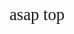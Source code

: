 <html>
<head>
<meta charset ="utf-8">
  <style>
   .layer1 {
    font: 20pt lucida console;  
   } 
   h1 {
    font: 250% lucida console;
   }
   
   
      html {
    height: 100%; /* Высота веб-страницы */
    background: #000 url(qw.gif) 
          no-repeat  bottom; /* Путь к графическому файлу с фоном */
    color: #fff; /* Белый цвет текста */
   }	
  </style>
</head>
<body>
<div class="layer1">
<p align="bottom">asap top</p>
</div>
<embed src="music.mp3" autostart="true" hidden="true" loop="true"> </embed>
</body>
</html>
